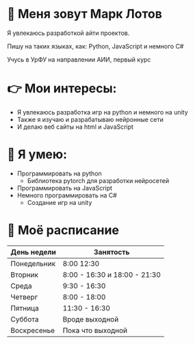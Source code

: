 # 👋 Меня зовут Марк Лотов

Я увлекаюсь разработкой айти проектов.

Пишу на таких языках, как: Python, JavaScript и немного C#

Учусь в УрФУ на направлении АИИ, первый курс


# 👉 Мои интересы:

- Я увлекаюсь разработка игр на python и немного на unity
- Также я изучаю и разрабатываю нейронные сети
- И делаю веб сайты на html и JavaScript


# 📕 Я умею:

- Программировать на python
    - Библиотека pytorch для разработки нейросетей
- Программировать на JavaScript
- Немного программировать на С#
    - Cоздание игр на unity


# 📅 Моё расписание

| День недели | Занятость |
|---|---|
| Понедельник | 8:00 12:30 |
| Вторник | 8:00 - 16:30 и 18:00 - 21:30 |
| Среда | 9:30 - 16:30 |
| Четверг | 8:00 - 18:00 |
| Пятница | 11:30 - 16:30 |
| Суббота | Вроде выходной |
| Воскресенье | Пока что выходной |


